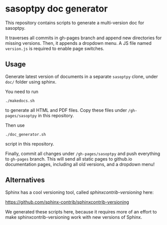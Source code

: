 # sasoptpy doc generator

This repository contains scripts to generate a
multi-version doc for sasoptpy.

It traverses all commits in gh-pages branch
and append new directories for missing versions.
Then, it appends a dropdown menu. A JS file named
`version.js` is required to enable page switches.

## Usage

Generate latest version of documents in a separate
`sasoptpy` clone, under `doc/` folder using sphinx.

You need to run

``` shell
./makedocs.sh
```
to generate all HTML and PDF files. Copy these files
under `/gh-pages/sasoptpy` in this repository.

Then use

``` shell
./doc_generator.sh
```
script in this repository.

Finally, commit all changes under `/gh-pages/sasoptpy`
and push everything to `gh-pages` branch. This will
send all static pages to github.io documentation pages,
including all old versions, and a dropdown menu!

## Alternatives

Sphinx has a cool versioning tool, called *sphinxcontrib-versioning* here:

https://github.com/sphinx-contrib/sphinxcontrib-versioning

We generated these scripts here, because it requires more of an
effort to make sphinxcontrib-versioning work with new versions of Sphinx.
